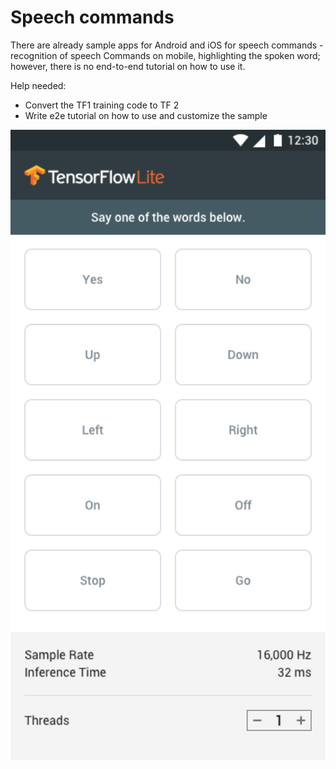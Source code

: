 # Speech commands

There are already sample apps for Android and iOS for speech commands - recognition of speech Commands on mobile, highlighting the spoken word; however, there is no end-to-end tutorial on how to use it.

Help needed:
* Convert the TF1 training code to TF 2
* Write e2e tutorial on how to use and customize the sample

<p align="center">
 <img src="../images/screenshots/speech_command.png" width='680'/>
</p>
